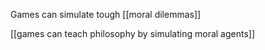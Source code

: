 Games can simulate tough [[moral dilemmas]]

[[games can teach philosophy by simulating moral agents]]